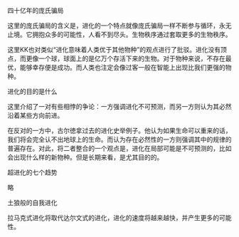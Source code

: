 四十亿年的庞氏骗局



这里的庞氏骗局的含义是，进化的一个特点就像庞氏骗局一样不断参与循环，永无止境。它拥抱众多的可能性，人看不到尽头。生物秩序通过套取更多的生物秩序。



这里KK也对类似“进化意味着人类优于其他物种”的观点进行了批驳。进化没有顶点，而更像一个球，球面上的是亿万个存活下来的生物。对于物种来说，不存在最优，能够幸存便是成功。而人类也注定会像过客一般在智能上出现比我们更强的物种。



进化的目的是什么



这里介绍了一对有些相悖的争论：一方强调进化不可预测，而另一方则认为其必然沿着某些方向前进。



在反对的一方中，古尔徳拿过去的进化史举例子。他认为如果生命可以重来的话，我们将会完全认不出地球上的生命。而认为存在必然性的一方则强调其中的规律的普遍存在。对此，将二者整合的一个观点是，进化在局部可能是不可预测的，比如会出现什么样的新物种。但是长期来看，是尤其目的的。



超进化的七个趋势



略



土狼般的自我进化



拉马克式进化将取代达尔文式的进化，进化的速度将越来越快，并产生更多的可能性。





